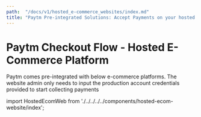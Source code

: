 ```yaml
---
path:  "/docs/v1/hosted_e-commerce_websites/index.md"
title: "Paytm Pre-integrated Solutions: Accept Payments on your hosted website in Martjack, Kartrocket and more"
---
```




# Paytm Checkout Flow - Hosted E-Commerce Platform

Paytm comes pre-integrated with below e-commerce platforms. The website admin only needs to input the production account credentials provided to start collecting payments


import HostedEcomWeb from './../../../../components/hosted-ecom-website/index';

<HostedEcomWeb></HostedEcomWeb>